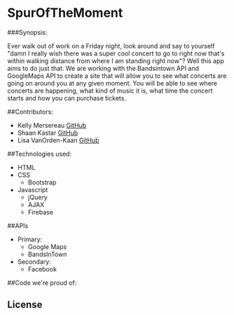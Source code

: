 
# SpurOfTheMoment

###Synopsis:

Ever walk out of work on a Friday night, look around and say to yourself "damn I really wish there was a super cool concert to go to right now that's within walking distance from where I am standing right now"?  Well this app aims to do just that.  We are working with the Bandsintown API and GoogleMaps API to create a site that will allow you to see what concerts are going on around you at any given moment.  You will be able to see where concerts are happening, what kind of music it is, what time the concert starts and how you can purchase tickets.

##Contributors:

* Kelly Mersereau [GitHub](https://github.com/kellymersereau)
* Shaan Kastar [GitHub](https://github.com/shaankastuar)
* Lisa VanOrden-Kaan [GitHub](https://github.com/lvanok)

##Technologies used:

* HTML
* CSS
  * Bootstrap
* Javascript
  * jQuery
  * AJAX
  * Firebase

##APIs

* Primary:
  * Google Maps
  * BandsInTown
* Secondary:
  * Facebook

##Code we're proud of:



## License

